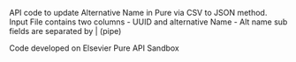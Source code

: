 API code to update Alternative Name in Pure via CSV to JSON method.
Input File contains two columns - UUID and alternative Name - Alt name sub fields are separated by | (pipe)

Code developed on Elsevier Pure API Sandbox
